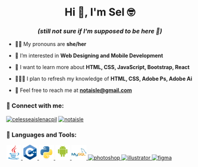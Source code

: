 <h1 align="center">Hi 👋, I'm Sel 🤓</h1>
<h3 align="center"><em>(still not sure if I'm supposed to be here 🤣)</em></h3>

- 👧🏻 My pronouns are **she/her**
  
- 🔭 I’m interested in **Web Designing and Mobile Development**

- 🌱 I want to learn more about **HTML, CSS, JavaScript, Bootstrap, React**

- 👩🏻‍💻 I plan to refresh my knowledge of **HTML, CSS, Adobe Ps, Adobe Ai**

- 💬 Feel free to reach me at **notaisle@gmail.com**

<h3 align="left"> 👥 Connect with me:</h3>
<p align="left">
<a href="https://linkedin.com/in/celesseaislenacpil" target="blank"><img align="center" src="https://raw.githubusercontent.com/rahuldkjain/github-profile-readme-generator/master/src/images/icons/Social/linked-in-alt.svg" alt="celesseaislenacpil" height="30" width="40" /></a>
<a href="https://fb.com/notaisle" target="blank"><img align="center" src="https://raw.githubusercontent.com/rahuldkjain/github-profile-readme-generator/master/src/images/icons/Social/facebook.svg" alt="notaisle" height="30" width="40" /></a>
</p>

<h3 align="left">📓 Languages and Tools:</h3>
<p align="left"> <a href="https://www.java.com" target="_blank" rel="noreferrer"> <img src="https://raw.githubusercontent.com/devicons/devicon/master/icons/java/java-original.svg" alt="java" width="40" height="40"/> </a> <a href="https://www.w3schools.com/cpp/" target="_blank" rel="noreferrer"> <img src="https://raw.githubusercontent.com/devicons/devicon/master/icons/cplusplus/cplusplus-original.svg" alt="cplusplus" width="40" height="40"/> </a> <a href="https://www.python.org" target="_blank" rel="noreferrer"> <img src="https://raw.githubusercontent.com/devicons/devicon/master/icons/python/python-original.svg" alt="python" width="40" height="40"/> </a>  <a href="https://developer.android.com" target="_blank" rel="noreferrer"> <img src="https://raw.githubusercontent.com/devicons/devicon/master/icons/android/android-original-wordmark.svg" alt="android" width="40" height="40"/> </a> <a href="https://www.mysql.com/" target="_blank" rel="noreferrer"> <img src="https://raw.githubusercontent.com/devicons/devicon/master/icons/mysql/mysql-original-wordmark.svg" alt="mysql" width="40" height="40"/> </a> <a href="https://www.photoshop.com/en" target="_blank" rel="noreferrer"> <img src="https://github.com/user-attachments/assets/cb9a958f-8834-4abf-a443-f41bebb0eaee" alt="photoshop" width="40" height="40"/> </a> <a href="https://www.adobe.com/in/products/illustrator.html" target="_blank" rel="noreferrer"> <img src="https://www.vectorlogo.zone/logos/adobe_illustrator/adobe_illustrator-icon.svg" alt="illustrator" width="40" height="40"/> </a> <a href="https://www.figma.com/" target="_blank" rel="noreferrer"> <img src="https://www.vectorlogo.zone/logos/figma/figma-icon.svg" alt="figma" width="40" height="40"/> </a> </p>
